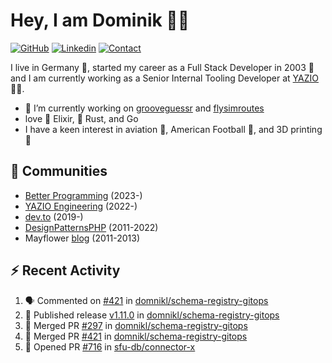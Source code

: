 # Hey, I am Dominik 🧑‍💻

[![GitHub](https://img.shields.io/badge/GITHUB-blue?style=for-the-badge&logo=github)](https://github.com/domnikl) [![Linkedin](https://img.shields.io/badge/MY%20PROFILE-Linkedin-blue?style=for-the-badge&logo=github)](https://www.linkedin.com/in/dominik-liebler-a32655205/)
[![Contact](https://img.shields.io/badge/CONTACT-GMAIL-yellow?style=for-the-badge&logo=gmail&logoColor=white)](mailto:liebler.dominik@gmail.com)

I live in Germany 🏫, started my career as a Full Stack Developer in 2003 👴 and I am currently working as a Senior Internal Tooling Developer at <a href="https://www.linkedin.com/company/yazio-gmbh/mycompany">YAZIO</a>👨‍💻.

- 🔭 I’m currently working on [grooveguessr](https://github.com/domnikl/grooveguessr) and [flysimroutes](https://flysimroutes.com)
- love 🧙 Elixir, 🦀 Rust, and Go
- I have a keen interest in aviation 🛫, American Football 🏈, and 3D printing 🦄

## 👯 Communities

- [Better Programming](https://betterprogramming.pub) (2023-)
- [YAZIO Engineering](https://medium.com/yazio-engineering/) (2022-)
- [dev.to](https://dev.to/domnikl) (2019-)
- [DesignPatternsPHP](https://github.com/DesignPatternsPHP) (2011-2022)
- Mayflower [blog](https://blog.mayflower.de/author/Dominik-Liebler) (2011-2013)

## :zap: Recent Activity

<!--START_SECTION:activity-->
1. 🗣 Commented on [#421](https://github.com/domnikl/schema-registry-gitops/pull/421#issuecomment-2582662241) in [domnikl/schema-registry-gitops](https://github.com/domnikl/schema-registry-gitops)
2. 🚀 Published release [v1.11.0](https://github.com/domnikl/schema-registry-gitops/releases/tag/v1.11.0) in [domnikl/schema-registry-gitops](https://github.com/domnikl/schema-registry-gitops)
3. 🎉 Merged PR [#297](https://github.com/domnikl/schema-registry-gitops/pull/297) in [domnikl/schema-registry-gitops](https://github.com/domnikl/schema-registry-gitops)
4. 🎉 Merged PR [#421](https://github.com/domnikl/schema-registry-gitops/pull/421) in [domnikl/schema-registry-gitops](https://github.com/domnikl/schema-registry-gitops)
5. 💪 Opened PR [#716](https://github.com/sfu-db/connector-x/pull/716) in [sfu-db/connector-x](https://github.com/sfu-db/connector-x)
<!--END_SECTION:activity-->
